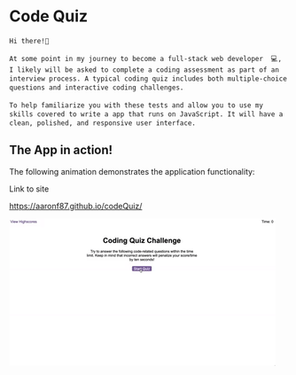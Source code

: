 # Code Quiz
```
Hi there!👋

At some point in my journey to become a full-stack web developer  💻, I likely will be asked to complete a coding assessment as part of an interview process. A typical coding quiz includes both multiple-choice questions and interactive coding challenges. 

To help familiarize you with these tests and allow you to use my skills covered to write a app that runs on JavaScript. It will have a clean, polished, and responsive user interface.
```


## The App in action!

The following animation demonstrates the application functionality:

Link to site 

https://aaronf87.github.io/codeQuiz/

![A user clicks through an interactive coding quiz, then enters initials to save the high score before resetting and starting over.](./Assets/04-web-apis-homework-demo.gif)


